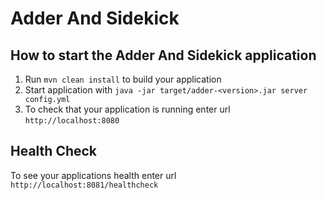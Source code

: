 # Adder And Sidekick

How to start the Adder And Sidekick application
---

1. Run `mvn clean install` to build your application
1. Start application with `java -jar target/adder-<version>.jar server config.yml`
1. To check that your application is running enter url `http://localhost:8080`

Health Check
---

To see your applications health enter url `http://localhost:8081/healthcheck`

